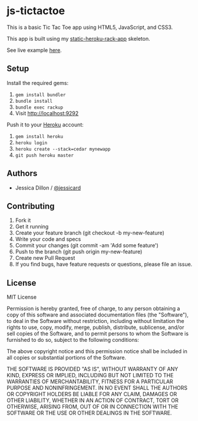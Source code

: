 js-tictactoe
======================

This is a basic Tic Tac Toe app using HTML5, JavaScript, and CSS3.

This app is built using my [static-heroku-rack-app](https://github.com/jessicard/static-heroku-rack-app) skeleton.

See live example [here](http://js-tictactoe.herokuapp.com/).


## Setup

Install the required gems:

1. `gem install bundler`
1. `bundle install`
1. `bundle exec rackup`
1. Visit <http://localhost:9292>

Push it to your [Heroku](http://heroku.com) account:

1. `gem install heroku`
1. `heroku login`
1. `heroku create --stack=cedar mynewapp`
1. `git push heroku master`


## Authors

  * Jessica Dillon / [@jessicard](//www.github.com/jessicard)


## Contributing

1. Fork it
1. Get it running
1. Create your feature branch (git checkout -b my-new-feature)
1. Write your code and specs
1. Commit your changes (git commit -am 'Add some feature')
1. Push to the branch (git push origin my-new-feature)
1. Create new Pull Request
1. If you find bugs, have feature requests or questions, please file an issue.


## License

MIT License

Permission is hereby granted, free of charge, to any person obtaining
a copy of this software and associated documentation files (the
"Software"), to deal in the Software without restriction, including
without limitation the rights to use, copy, modify, merge, publish,
distribute, sublicense, and/or sell copies of the Software, and to
permit persons to whom the Software is furnished to do so, subject to
the following conditions:

The above copyright notice and this permission notice shall be
included in all copies or substantial portions of the Software.

THE SOFTWARE IS PROVIDED "AS IS", WITHOUT WARRANTY OF ANY KIND,
EXPRESS OR IMPLIED, INCLUDING BUT NOT LIMITED TO THE WARRANTIES OF
MERCHANTABILITY, FITNESS FOR A PARTICULAR PURPOSE AND
NONINFRINGEMENT. IN NO EVENT SHALL THE AUTHORS OR COPYRIGHT HOLDERS BE
LIABLE FOR ANY CLAIM, DAMAGES OR OTHER LIABILITY, WHETHER IN AN ACTION
OF CONTRACT, TORT OR OTHERWISE, ARISING FROM, OUT OF OR IN CONNECTION
WITH THE SOFTWARE OR THE USE OR OTHER DEALINGS IN THE SOFTWARE.
